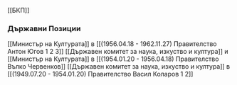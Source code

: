 [[БКП]]

### Държавни Позиции
[[Министър на Културата]] в [[(1956.04.18 - 1962.11.27) Правителство Антон Югов 1 2 3]]
[[Държавен комитет за наука, изкуство и култура]] и [[Министър на Културата]] в [[(1954.01.20 - 1956.04.18) Правителство Вълко Червенков]]
[[Държавен комитет за наука, изкуство и култура]] в [[(1949.07.20 - 1954.01.20) Правителство Васил Коларов 1 2]]